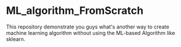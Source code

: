 # ML_algorithm_FromScratch
This repository demonstrate you guys what's another way to create machine learning algorithm without using the ML-based Algorithm like sklearn.
